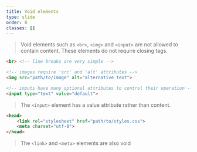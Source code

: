```yaml
---
title: Void elements
type: slide
order: 8
classes: []
---
```


>Void elements such as `<br>`, `<img>` and `<input>` are not allowed to contain content. 
These elements do not require closing tags.

```html
<br> <!-- line breaks are very simple -->

<!-- images require 'src' and 'alt' attributes -->
<img src="path/to/image" alt="alternative text">

<!-- inputs have many optional attributes to control their operation -->
<input type="text" value="default">
```

>The `<input>` element has a value attribute rather than content.

```html
<head>
    <link rel="stylesheet" href="path/to/styles.css">
    <meta charset="utf-8">
</head>
```
>The `<link>` and `<meta>` elements are also void